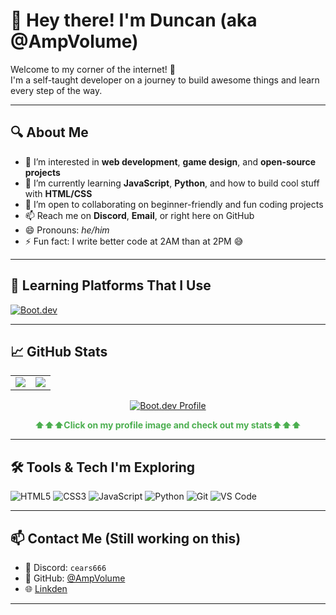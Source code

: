 # 👋 Hey there! I'm Duncan (aka @AmpVolume)

Welcome to my corner of the internet! 🚀  
I'm a self-taught developer on a journey to build awesome things and learn every step of the way.

---

## 🔍 About Me

- 👀 I’m interested in **web development**, **game design**, and **open-source projects**
- 🌱 I’m currently learning **JavaScript**, **Python**, and how to build cool stuff with **HTML/CSS**
- 💞️ I’m open to collaborating on beginner-friendly and fun coding projects
- 📫 Reach me on **Discord**, **Email**, or right here on GitHub
- 😄 Pronouns: *he/him*
- ⚡ Fun fact: I write better code at 2AM than at 2PM 😅

---

## 🧠 Learning Platforms That I Use

[![Boot.dev](https://img.shields.io/badge/Learning%20at-Boot.dev-6f42c1?style=flat-square)](https://boot.dev)

---

## 📈 GitHub Stats
<table align="center">
  <tr>
    <td>
      <img src="https://github-readme-stats.vercel.app/api?username=AmpVolume&show_icons=true&theme=radical&card_width=400" />
    </td>
    <td>
      <img src="https://github-readme-stats.vercel.app/api/top-langs/?username=AmpVolume&layout=compact&theme=radical&card_width=400" />
    </td>
  </tr>
</table>

<p align="center">
  <a href="https://www.boot.dev/u/ampvolume">
    <img src="https://api.boot.dev/v1/users/public/dc027bc8-74ce-4dc5-93f1-f8f16d85bc65/thumbnail" alt="Boot.dev Profile" />
  </a>
</p>

<p align="center">
  <a style="text-decoration: none; color: #4CAF50; font-weight: bold;">
    ⬆️⬆️⬆️Click on my profile image and check out my stats⬆️⬆️⬆️
  </a>
</p>




---

## 🛠️ Tools & Tech I'm Exploring

![HTML5](https://img.shields.io/badge/HTML-E34F26?style=flat&logo=html5&logoColor=white)
![CSS3](https://img.shields.io/badge/CSS-1572B6?style=flat&logo=css3&logoColor=white)
![JavaScript](https://img.shields.io/badge/JavaScript-F7DF1E?style=flat&logo=javascript&logoColor=black)
![Python](https://img.shields.io/badge/Python-3776AB?style=flat&logo=python&logoColor=white)
![Git](https://img.shields.io/badge/Git-F05032?style=flat&logo=git&logoColor=white)
![VS Code](https://img.shields.io/badge/VS%20Code-007ACC?style=flat&logo=visual-studio-code&logoColor=white)

---
## 📫 Contact Me (Still working on this)

- 💬 Discord: `cears666`
- 🧭 GitHub: [@AmpVolume](https://github.com/AmpVolume)
- 🌐 [Linkden](https://www.linkedin.com/public-profile/settings?trk=d_flagship3_profile_self_view_public_profile)

---

<!---
AmpVolume/AmpVolume is a ✨ special ✨ repository because its `README.md` (this file) appears on your GitHub profile.
You can click the Preview link to take a look at your changes.
--->
